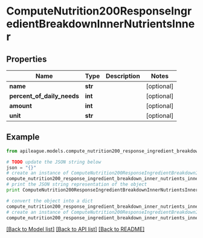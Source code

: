 # ComputeNutrition200ResponseIngredientBreakdownInnerNutrientsInner


## Properties

Name | Type | Description | Notes
------------ | ------------- | ------------- | -------------
**name** | **str** |  | [optional] 
**percent_of_daily_needs** | **int** |  | [optional] 
**amount** | **int** |  | [optional] 
**unit** | **str** |  | [optional] 

## Example

```python
from apileague.models.compute_nutrition200_response_ingredient_breakdown_inner_nutrients_inner import ComputeNutrition200ResponseIngredientBreakdownInnerNutrientsInner

# TODO update the JSON string below
json = "{}"
# create an instance of ComputeNutrition200ResponseIngredientBreakdownInnerNutrientsInner from a JSON string
compute_nutrition200_response_ingredient_breakdown_inner_nutrients_inner_instance = ComputeNutrition200ResponseIngredientBreakdownInnerNutrientsInner.from_json(json)
# print the JSON string representation of the object
print ComputeNutrition200ResponseIngredientBreakdownInnerNutrientsInner.to_json()

# convert the object into a dict
compute_nutrition200_response_ingredient_breakdown_inner_nutrients_inner_dict = compute_nutrition200_response_ingredient_breakdown_inner_nutrients_inner_instance.to_dict()
# create an instance of ComputeNutrition200ResponseIngredientBreakdownInnerNutrientsInner from a dict
compute_nutrition200_response_ingredient_breakdown_inner_nutrients_inner_form_dict = compute_nutrition200_response_ingredient_breakdown_inner_nutrients_inner.from_dict(compute_nutrition200_response_ingredient_breakdown_inner_nutrients_inner_dict)
```
[[Back to Model list]](../README.md#documentation-for-models) [[Back to API list]](../README.md#documentation-for-api-endpoints) [[Back to README]](../README.md)


